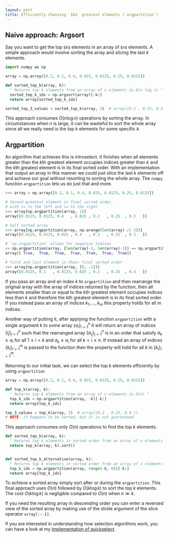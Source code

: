 ```yaml
---
layout: post
title: Efficiently choosing `$k$` greatest elements (`argpartition`)
---
```

## Naive approach: Argsort
Say you want to get the top `$k$` elements in an array of `$n$` elements. A simple approach would involve sorting the array and slicing the last $k$ elements.

```python
import numpy as np

array = np.array([0.2, 0.1, 0.4, 0.025, 0.0125, 0.25, 0.0125])

def sorted_top_k(array, k):
  " Returns top k elements from an array of n elements in O(n log n) "
  sorted_top_k_idx = np.argsort(array)[-k:]
  return array[sorted_top_k_idx]

sorted_top_3_values = sorted_top_k(array, 3)  # array([0.2 , 0.25, 0.4 ])
```
This approach consumes $O(n \log n)$ operations by sorting the array. In circumstances when $n$ is large, it can be wasteful to sort the whole array since all we really need is the top $k$ elements for some specific $k$.

## Argpartition
An algorithm that achieves this is introselect. It finishes when all elements greater than the $k$th greatest element occupies indices greater than $k$ and the $k$th greatest element is in its final sorted order. With an implementation that output an array in this manner we could just slice the last $k$ elements off and achieve our goal without resorting to sorting the whole array. The `numpy` function `argpartition` lets us do just that and more.
 
```python
>>> array = np.array([0.2, 0.1, 0.4, 0.025, 0.0125, 0.25, 0.0125])

# Second greatest element in final sorted order, 
# with <= to the left and >= to the right
>>> array[np.argpartition(array, 1)]
array([0.0125, 0.0125, 0.4   , 0.025 , 0.2   , 0.25  , 0.1   ])

# half sorted array
>>> array[np.argpartition(array, np.arange(len(array) // 2))]
array([0.0125, 0.0125, 0.025 , 0.4   , 0.2   , 0.25  , 0.1   ])

# `np.argpartition` allows for negative indices
>> np.argpartition(array, [len(array)-2, len(array)-1]) == np.argpartition(array, [-2, -1])
array([ True,  True,  True,  True,  True,  True,  True])

# first and last element in their final sorted order
>>> array[np.argpartition(array, [0, -1])]
array([0.0125, 0.1   , 0.0125, 0.025 , 0.2   , 0.25  , 0.4   ])
```

If you pass an array and an index $k$ to `argpartition` and then rearrange the original array with the array of indices returned by the function, then all elements smaller than or equal to the $k$th greatest element occupies indices less than $k$ and therefore the $k$th greatest element is in its final sorted order. If you instead pass an array of indices $k_1 ,..., k_m$ this property holds for all $m$ indices.

Another way of putting it, after applying the function `argpartition` with a single argument $k$ to some array $\{a_{i}\}_{i=1}^{n}$ it will return an array of indices $\{i_j\}_{j=1}^n$ such that the rearranged array $\{a_{i_j}\}_{j=1}^n$ is in an order that satisfy $a_k \ge a_i$ for all $1 \le i \lt k$ and $a_k \le a_i$ for all $k \lt i \le n$. If instead an array of indices $\{k_i\}_{i=1}^m$ is passed to the function then the property will hold for all $k$ in $\{k_i\}_{i=1}^m$.

Returning to our initial task, we can select the top $k$ elements efficiently by using `argpartition`
```python
array = np.array([0.2, 0.1, 0.4, 0.025, 0.0125, 0.25, 0.0125])

def top_k(array, k):
  " Returns top k elements from an array of n elements in O(n) "
  top_k_idx = np.argpartition(array, -k)[-k:]
  return array[top_k_idx]

top_3_values = top_k(array, 3)  # array([0.2 , 0.25, 0.4 ])
# NOTE: it happens to be sorted, but it is not guaranteed
```
This approach consumes only $O(n)$ operations to find the top $k$ elements.

``` python
def sorted_top_k(array, k):
  " Returns top k elements in sorted order from an array of n elements in O(n + k log k) "
  return top_k(array, k).sort()


def sorted_top_k_alternative(array, k):
  " Returns top k elements in sorted order from an array of n elements in O(n + k log k) "
  top_k_idx = np.argpartition(array, range(-k, 0))[-k:]
  return array[top_k_idx]
```
 To achieve a sorted array simply sort after or during the `argpartition`. This final approach uses $O(n)$ followed by $O(k \log k)$ to sort the top $k$ elements. The cost $O(k \log k)$ is negligible compared to $O(n)$ when $n \gg k$. 
 
 If you need the resulting array in descending order you can enter a reversed view of the sorted array by making use of the stride argument of the slice operator `array[::-1]`.

If you are interested in understanding how selection algorithms work, you can have a look at my [implementation of quickselect](https://gist.github.com/andrejonasson/17c9e9641e1bfd1134f5481ba6f99c32).